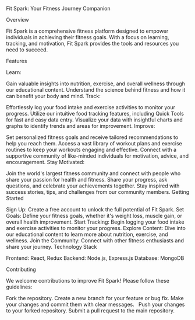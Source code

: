 Fit Spark: Your Fitness Journey Companion

Overview

Fit Spark is a comprehensive fitness platform designed to empower individuals in achieving their fitness goals. With a focus on learning, tracking, and motivation, Fit Spark provides the tools and resources you need to succeed.

Features

Learn:

Gain valuable insights into nutrition, exercise, and overall wellness through our educational content.
Understand the science behind fitness and how it can benefit your body and mind.
Track:

Effortlessly log your food intake and exercise activities to monitor your progress.
Utilize our intuitive food tracking features, including Quick Tools for fast and easy data entry.
Visualize your data with insightful charts and graphs to identify trends and areas for improvement.
Improve:

Set personalized fitness goals and receive tailored recommendations to help you reach them.
Access a vast library of workout plans and exercise routines to keep your workouts engaging and effective.
Connect with a supportive community of like-minded individuals for motivation, advice, and encouragement.
Stay Motivated:

Join the world's largest fitness community and connect with people who share your passion for health and fitness.
Share your progress, ask questions, and celebrate your achievements together.
Stay inspired with success stories, tips, and challenges from our community members.
Getting Started

Sign Up: Create a free account to unlock the full potential of Fit Spark.
Set Goals: Define your fitness goals, whether it's weight loss, muscle gain, or overall health improvement.
Start Tracking: Begin logging your food intake and exercise activities to monitor your progress.
Explore Content: Dive into our educational content to learn more about nutrition, exercise, and wellness.
Join the Community: Connect with other fitness enthusiasts and share your journey.
Technology Stack

Frontend: React, Redux
Backend: Node.js, Express.js
Database: MongoDB

Contributing

We welcome contributions to improve Fit Spark! Please follow these guidelines:

Fork the repository.
Create a new branch for your feature or bug fix.
Make your changes and commit them with clear messages.   
Push your changes to your forked repository.
Submit a pull request to the main repository.

